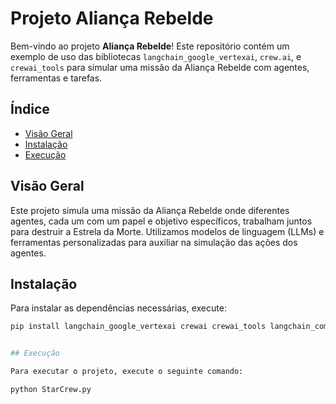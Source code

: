 # Projeto Aliança Rebelde

Bem-vindo ao projeto **Aliança Rebelde**! Este repositório contém um exemplo de uso das bibliotecas `langchain_google_vertexai`, `crew.ai`, e `crewai_tools` para simular uma missão da Aliança Rebelde com agentes, ferramentas e tarefas. 

## Índice

- [Visão Geral](#visão-geral)
- [Instalação](#instalação)
- [Execução](#execução)


## Visão Geral

Este projeto simula uma missão da Aliança Rebelde onde diferentes agentes, cada um com um papel e objetivo específicos, trabalham juntos para destruir a Estrela da Morte. Utilizamos modelos de linguagem (LLMs) e ferramentas personalizadas para auxiliar na simulação das ações dos agentes.

## Instalação

Para instalar as dependências necessárias, execute:

```bash
pip install langchain_google_vertexai crewai crewai_tools langchain_community


## Execução

Para executar o projeto, execute o seguinte comando:

python StarCrew.py
